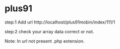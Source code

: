 # plus91

step:1
	Add url 
	http://localhost/plus91mobin/index/111/1

step:2
	check your array data correct or not.

Note: In url not present .php extension.
